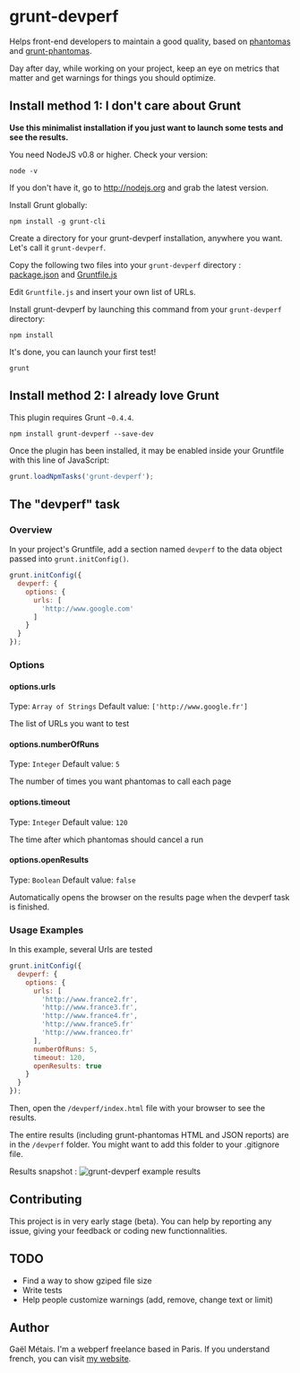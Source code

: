 # grunt-devperf

Helps front-end developers to maintain a good quality, based on [phantomas](https://github.com/macbre/phantomas) and [grunt-phantomas](https://github.com/stefanjudis/grunt-phantomas).

Day after day, while working on your project, keep an eye on metrics that matter and get warnings for things you should optimize.




## Install method 1: I don't care about Grunt

**Use this minimalist installation if you just want to launch some tests and see the results.**

You need NodeJS v0.8 or higher. Check your version:
```shell
node -v
```
If you don't have it, go to http://nodejs.org and grab the latest version.

Install Grunt globally:
```shell
npm install -g grunt-cli
```

Create a directory for your grunt-devperf installation, anywhere you want. Let's call it `grunt-devperf`.

Copy the following two files into your `grunt-devperf` directory : [package.json](https://github.com/gmetais/grunt-devperf/blob/master/demo/smallest-config/package.json) and [Gruntfile.js](https://github.com/gmetais/grunt-devperf/blob/master/demo/smallest-config/Gruntfile.js)

Edit `Gruntfile.js` and insert your own list of URLs.

Install grunt-devperf by launching this command from your `grunt-devperf` directory:
```shell
npm install
```

It's done, you can launch your first test!
```shell
grunt
```


## Install method 2: I already love Grunt

This plugin requires Grunt `~0.4.4`.

```shell
npm install grunt-devperf --save-dev
```

Once the plugin has been installed, it may be enabled inside your Gruntfile with this line of JavaScript:

```js
grunt.loadNpmTasks('grunt-devperf');
```

## The "devperf" task

### Overview
In your project's Gruntfile, add a section named `devperf` to the data object passed into `grunt.initConfig()`.

```js
grunt.initConfig({
  devperf: {
    options: {
      urls: [
        'http://www.google.com'
      ]
    }
  }
});
```

### Options

#### options.urls
Type: `Array of Strings`
Default value: `['http://www.google.fr']`

The list of URLs you want to test

#### options.numberOfRuns
Type: `Integer`
Default value: `5`

The number of times you want phantomas to call each page

#### options.timeout
Type: `Integer`
Default value: `120`

The time after which phantomas should cancel a run

#### options.openResults
Type: `Boolean`
Default value: `false`

Automatically opens the browser on the results page when the devperf task is finished.


### Usage Examples

In this example, several Urls are tested

```js
grunt.initConfig({
  devperf: {
    options: {
      urls: [
        'http://www.france2.fr',
        'http://www.france3.fr',
        'http://www.france4.fr',
        'http://www.france5.fr'
        'http://www.franceo.fr'
      ],
      numberOfRuns: 5,
      timeout: 120,
      openResults: true
    }
  }
});
```
Then, open the `/devperf/index.html` file with your browser to see the results.

The entire results (including grunt-phantomas HTML and JSON reports) are in the `/devperf` folder.
You might want to add this folder to your .gitignore file.

Results snapshot :
![grunt-devperf example results](https://raw.github.com/gmetais/grunt-devperf/master/demo/img/results.png)


## Contributing
This project is in very early stage (beta). You can help by reporting any issue, giving your feedback or coding new functionnalities.

## TODO
- Find a way to show gziped file size
- Write tests
- Help people customize warnings (add, remove, change text or limit)

## Author
Gaël Métais. I'm a webperf freelance based in Paris.
If you understand french, you can visit [my website](http://www.gaelmetais.com).
